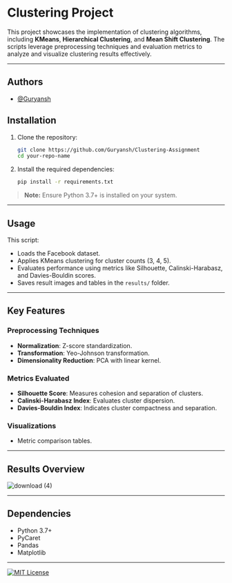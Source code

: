 # Clustering Project

This project showcases the implementation of clustering algorithms, including **KMeans**, **Hierarchical Clustering**, and **Mean Shift Clustering**. The scripts leverage preprocessing techniques and evaluation metrics to analyze and visualize clustering results effectively.

---
## Authors

- [@Guryansh](https://www.github.com/Guryansh)
  

## Installation

1. Clone the repository:
   ```bash
   git clone https://github.com/Guryansh/Clustering-Assignment
   cd your-repo-name
   ```
2. Install the required dependencies:
   ```bash
   pip install -r requirements.txt
   ```

> **Note:** Ensure Python 3.7+ is installed on your system.

---

## Usage

This script:
- Loads the Facebook dataset.
- Applies KMeans clustering for cluster counts (3, 4, 5).
- Evaluates performance using metrics like Silhouette, Calinski-Harabasz, and Davies-Bouldin scores.
- Saves result images and tables in the `results/` folder.

---

## Key Features

### Preprocessing Techniques
- **Normalization**: Z-score standardization.
- **Transformation**: Yeo-Johnson transformation.
- **Dimensionality Reduction**: PCA with linear kernel.

### Metrics Evaluated
- **Silhouette Score**: Measures cohesion and separation of clusters.
- **Calinski-Harabasz Index**: Evaluates cluster dispersion.
- **Davies-Bouldin Index**: Indicates cluster compactness and separation.

### Visualizations
- Metric comparison tables.
---

## Results Overview

![download (4)](https://github.com/user-attachments/assets/ed6c1a4b-8d17-4fe5-9501-120eaee20a27)

---

## Dependencies

- Python 3.7+
- PyCaret
- Pandas
- Matplotlib

---

[![MIT License](https://img.shields.io/badge/License-MIT-green.svg)](https://choosealicense.com/licenses/mit/)
